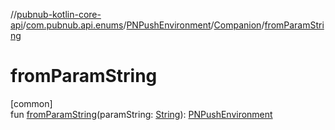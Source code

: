 //[pubnub-kotlin-core-api](../../../../index.md)/[com.pubnub.api.enums](../../index.md)/[PNPushEnvironment](../index.md)/[Companion](index.md)/[fromParamString](from-param-string.md)

# fromParamString

[common]\
fun [fromParamString](from-param-string.md)(paramString: [String](https://kotlinlang.org/api/latest/jvm/stdlib/kotlin/-string/index.html)): [PNPushEnvironment](../index.md)
